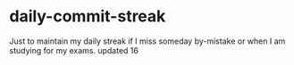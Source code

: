 # daily-commit-streak
Just to maintain my daily streak if I miss someday by-mistake or when I am studying for my exams.
updated 16